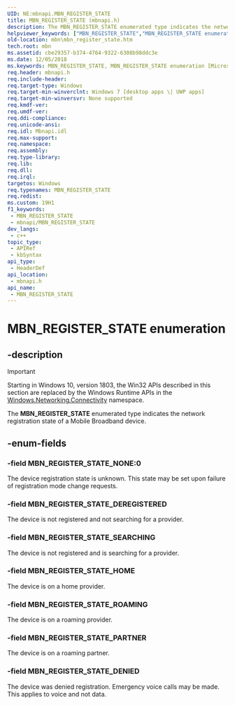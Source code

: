 ```yaml
---
UID: NE:mbnapi.MBN_REGISTER_STATE
title: MBN_REGISTER_STATE (mbnapi.h)
description: The MBN_REGISTER_STATE enumerated type indicates the network registration state of a Mobile Broadband device.
helpviewer_keywords: ["MBN_REGISTER_STATE","MBN_REGISTER_STATE enumeration [Microsoft Broadband Networks]","MBN_REGISTER_STATE_DENIED","MBN_REGISTER_STATE_DEREGISTERED","MBN_REGISTER_STATE_HOME","MBN_REGISTER_STATE_NONE","MBN_REGISTER_STATE_PARTNER","MBN_REGISTER_STATE_ROAMING","MBN_REGISTER_STATE_SEARCHING","mbn.mbn_register_state","mbnapi/MBN_REGISTER_STATE","mbnapi/MBN_REGISTER_STATE_DENIED","mbnapi/MBN_REGISTER_STATE_DEREGISTERED","mbnapi/MBN_REGISTER_STATE_HOME","mbnapi/MBN_REGISTER_STATE_NONE","mbnapi/MBN_REGISTER_STATE_PARTNER","mbnapi/MBN_REGISTER_STATE_ROAMING","mbnapi/MBN_REGISTER_STATE_SEARCHING"]
old-location: mbn\mbn_register_state.htm
tech.root: mbn
ms.assetid: cbe29357-b374-4764-9322-6308b98ddc3e
ms.date: 12/05/2018
ms.keywords: MBN_REGISTER_STATE, MBN_REGISTER_STATE enumeration [Microsoft Broadband Networks], MBN_REGISTER_STATE_DENIED, MBN_REGISTER_STATE_DEREGISTERED, MBN_REGISTER_STATE_HOME, MBN_REGISTER_STATE_NONE, MBN_REGISTER_STATE_PARTNER, MBN_REGISTER_STATE_ROAMING, MBN_REGISTER_STATE_SEARCHING, mbn.mbn_register_state, mbnapi/MBN_REGISTER_STATE, mbnapi/MBN_REGISTER_STATE_DENIED, mbnapi/MBN_REGISTER_STATE_DEREGISTERED, mbnapi/MBN_REGISTER_STATE_HOME, mbnapi/MBN_REGISTER_STATE_NONE, mbnapi/MBN_REGISTER_STATE_PARTNER, mbnapi/MBN_REGISTER_STATE_ROAMING, mbnapi/MBN_REGISTER_STATE_SEARCHING
req.header: mbnapi.h
req.include-header: 
req.target-type: Windows
req.target-min-winverclnt: Windows 7 [desktop apps \| UWP apps]
req.target-min-winversvr: None supported
req.kmdf-ver: 
req.umdf-ver: 
req.ddi-compliance: 
req.unicode-ansi: 
req.idl: Mbnapi.idl
req.max-support: 
req.namespace: 
req.assembly: 
req.type-library: 
req.lib: 
req.dll: 
req.irql: 
targetos: Windows
req.typenames: MBN_REGISTER_STATE
req.redist: 
ms.custom: 19H1
f1_keywords:
 - MBN_REGISTER_STATE
 - mbnapi/MBN_REGISTER_STATE
dev_langs:
 - c++
topic_type:
 - APIRef
 - kbSyntax
api_type:
 - HeaderDef
api_location:
 - mbnapi.h
api_name:
 - MBN_REGISTER_STATE
---
```


# MBN_REGISTER_STATE enumeration


## -description

> [!IMPORTANT]
> Starting in Windows 10, version 1803, the Win32 APIs described in this section are replaced by the Windows Runtime APIs in the [Windows.Networking.Connectivity](/uwp/api/windows.networking.connectivity) namespace.

The <b>MBN_REGISTER_STATE</b> enumerated type indicates the network registration state of a Mobile Broadband device.

## -enum-fields

### -field MBN_REGISTER_STATE_NONE:0

The device registration state is unknown.  This state may be set upon failure of registration mode change requests.

### -field MBN_REGISTER_STATE_DEREGISTERED

The device is not registered and not searching for a provider.

### -field MBN_REGISTER_STATE_SEARCHING

The device is not registered and is searching for a provider.

### -field MBN_REGISTER_STATE_HOME

The device is on a home provider.

### -field MBN_REGISTER_STATE_ROAMING

The device is on a roaming provider.

### -field MBN_REGISTER_STATE_PARTNER

The device is on a roaming partner.

### -field MBN_REGISTER_STATE_DENIED

The device was denied registration.  Emergency voice calls may be made.  This applies to voice and not data.

